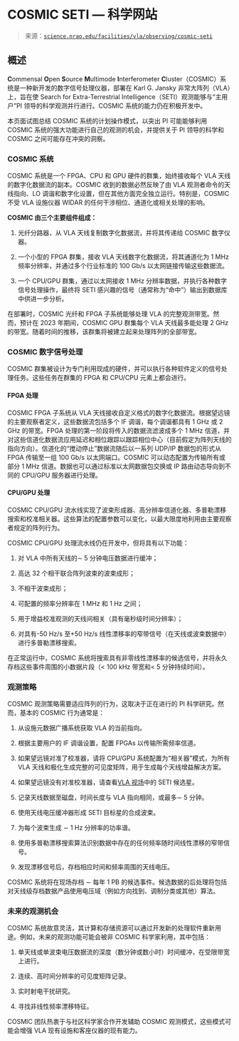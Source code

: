 <!--yml

category: 未分类

日期：2024-05-27 14:46:25

-->

# COSMIC SETI — 科学网站

> 来源：[`science.nrao.edu/facilities/vla/observing/cosmic-seti`](https://science.nrao.edu/facilities/vla/observing/cosmic-seti)

## 概述

**C**ommensal **O**pen **S**ource **M**ultimode **I**nterferometer **C**luster（COSMIC）系统是一种新开发的数字信号处理仪器，部署在 Karl G. Jansky 非常大阵列（VLA）上，旨在使 Search for Extra-Terrestrial Intelligence（SETI）观测能够与“主用户”PI 领导的科学观测并行进行。COSMIC 系统的能力仍在积极开发中。

本页面试图总结 COSMIC 系统的计划操作模式，以突出 PI 可能能够利用 COSMIC 系统的强大功能进行自己的观测的机会，并提供关于 PI 领导的科学和 COSMIC 之间可能存在冲突的洞察。

### COSMIC 系统

COSMIC 系统是一个 FPGA、CPU 和 GPU 硬件的群集，始终接收每个 VLA 天线的数字化数据流的副本。COSMIC 收到的数据必然反映了由 VLA 观测者命令的天线指向、LO 调谐和数字化设置，但在其他方面完全独立运行。特别是，COSMIC 不受 VLA 设施仪器 WIDAR 的任何干涉相位、通道化或相关处理的影响。

**COSMIC 由三个主要组件组成：**

1.  光纤分路器，从 VLA 天线复制数字化数据流，并将其传递给 COSMIC 数字仪器。

1.  一个小型的 FPGA 群集，接收 VLA 天线数字化数据流，将其通道化为 1 MHz 频率分辨率，并通过多个行业标准的 100 Gb/s 以太网链接传输这些数据流。

1.  一个 CPU/GPU 群集，通过以太网接收 1 MHz 分辨率数据，并执行各种数字信号处理操作，最终将 SETI 感兴趣的信号（通常称为“命中”）输出到数据库中供进一步分析。

在部署时，COSMIC 光纤和 FPGA 子系统能够处理 VLA 的完整观测带宽。然而，预计在 2023 年期间，COSMIC GPU 群集每个 VLA 天线最多能处理 2 GHz 的带宽。随着时间的推移，该群集将被建立起来处理阵列的全部带宽。

### COSMIC 数字信号处理

COSMIC 群集被设计为专门利用现成的硬件，并可以执行各种软件定义的信号处理任务。这些任务在群集的 FPGA 和 CPU/CPU 元素上都会进行。

#### FPGA 处理

COSMIC FPGA 子系统从 VLA 天线接收自定义格式的数字化数据流。根据望远镜的主要观察者定义，这些数据流包括多个 IF 调谐，每个调谐都具有 1 GHz 或 2 GHz 的带宽。FPGA 处理的第一阶段将传入的数据流滤波成多个 1 MHz 信道，并对这些信道化数据流应用延迟和相位跟踪以跟踪相位中心（目前假定为阵列天线的指向方向）。信道化的“搅动停止”数据流随后以一系列 UDP/IP 数据包的形式从 FPGA 传输至一组 100 Gb/s 以太网端口。COSMIC 可以动态配置为传输所有或部分 1 MHz 信道。数据也可以通过标准以太网数据包交换或 IP 路由动态导向到不同的 CPU/GPU 服务器进行处理。

#### CPU/GPU 处理

COSMIC CPU/GPU 流水线实现了波束形成器、高分辨率信道化器、多普勒漂移搜索和校准相关器。这些算法的配置参数可以变化，以最大限度地利用由主要观察者规定的阵列行为。

COSMIC CPU/GPU 处理流水线仍在开发中，但将具有以下功能：

1.  对 VLA 中所有天线的∼ 5 分钟电压数据进行缓冲；

1.  高达 32 个相干联合阵列波束的波束成形；

1.  不相干波束成形；

1.  可配置的频率分辨率在 1 MHz 和 1 Hz 之间；

1.  用于增益校准观测的天线间相关（具有毫秒级时间分辨率）；

1.  对具有-50 Hz/s 至+50 Hz/s 线性漂移率的窄带信号（在天线或波束数据中）进行多普勒漂移搜索。

在正常运行中，COSMIC 系统将搜索具有非零线性漂移率的候选信号，并将永久存档这些事件周围的小数据片段（< 100 kHz 带宽和< 5 分钟持续时间）。

### 观测策略

COSMIC 观测策略需要适应阵列的行为，这取决于正在进行的 PI 科学研究。然而，基本的 COSMIC 行为通常是：

1.  从设施元数据广播系统获取 VLA 的当前指向。

1.  根据主要用户的 IF 调谐设置，配置 FPGAs 以传输所需频率信道。

1.  如果望远镜对准了校准器，请将 CPU/GPU 系统配置为“相关器”模式，为所有 VLA 天线和极化生成完整的可见度矩阵，用于生成每个天线增益解决方案。

1.  如果望远镜没有对准校准器，请查看[VLA 视场](http://%20https//gea.esac.esa.int/archive/)中的 SETI 候选星。

1.  记录天线数据至磁盘，时间长度与 VLA 指向相同，或最多∼ 5 分钟。

1.  使用天线电压缓冲器形成 SETI 目标星的合成波束。

1.  为每个波束生成 ∼ 1 Hz 分辨率的功率谱。

1.  使用多普勒漂移搜索算法识别数据中存在的任何频率随时间线性漂移的窄带信号。

1.  发现漂移信号后，存档相应时间和频率周围的天线电压。

COSMIC 系统将在现场存档 ∼ 每年 1 PB 的候选事件。候选数据的后处理将包括对天线级存档数据产品使用电压域（例如方向找到、调制分类或其他）算法。

### 未来的观测机会

COSMIC 系统故意灵活，其计算和存储资源可以通过开发新的处理软件重新用途。例如，未来的观测功能可能会被非 COSMIC 科学家利用，其中包括：

1.  单天线或单波束电压数据流的深度（数分钟或数小时）时间缓冲，在受限带宽上进行。

1.  连续、高时间分辨率的可见度矩阵记录。

1.  实时射电干扰研究。

1.  寻找非线性频率漂移特征。

COSMIC 团队热衷于与社区科学家合作开发辅助 COSMIC 观测模式，这些模式可能会增强 VLA 现有设施和客座仪器的现有能力。
